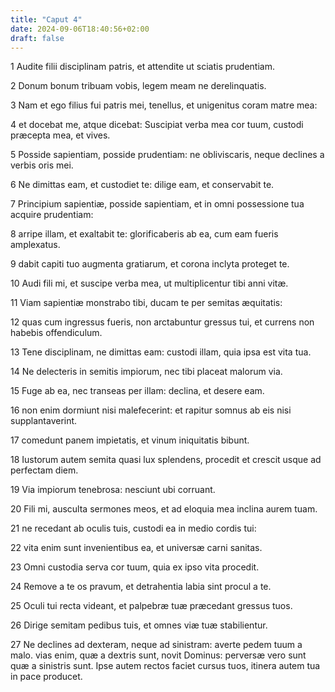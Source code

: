 ```yaml
---
title: "Caput 4"
date: 2024-09-06T18:40:56+02:00
draft: false
---
```




1 Audite filii disciplinam patris, et attendite ut sciatis prudentiam.

2 Donum bonum tribuam vobis, legem meam ne derelinquatis.

3 Nam et ego filius fui patris mei, tenellus, et unigenitus coram matre mea:

4 et docebat me, atque dicebat: Suscipiat verba mea cor tuum, custodi præcepta mea, et vives.

5 Posside sapientiam, posside prudentiam: ne obliviscaris, neque declines a verbis oris mei.

6 Ne dimittas eam, et custodiet te: dilige eam, et conservabit te.

7 Principium sapientiæ, posside sapientiam, et in omni possessione tua acquire prudentiam:

8 arripe illam, et exaltabit te: glorificaberis ab ea, cum eam fueris amplexatus.

9 dabit capiti tuo augmenta gratiarum, et corona inclyta proteget te.

10 Audi fili mi, et suscipe verba mea, ut multiplicentur tibi anni vitæ.

11 Viam sapientiæ monstrabo tibi, ducam te per semitas æquitatis:

12 quas cum ingressus fueris, non arctabuntur gressus tui, et currens non habebis offendiculum.

13 Tene disciplinam, ne dimittas eam: custodi illam, quia ipsa est vita tua.

14 Ne delecteris in semitis impiorum, nec tibi placeat malorum via.

15 Fuge ab ea, nec transeas per illam: declina, et desere eam.

16 non enim dormiunt nisi malefecerint: et rapitur somnus ab eis nisi supplantaverint.

17 comedunt panem impietatis, et vinum iniquitatis bibunt.

18 Iustorum autem semita quasi lux splendens, procedit et crescit usque ad perfectam diem.

19 Via impiorum tenebrosa: nesciunt ubi corruant.

20 Fili mi, ausculta sermones meos, et ad eloquia mea inclina aurem tuam.

21 ne recedant ab oculis tuis, custodi ea in medio cordis tui:

22 vita enim sunt invenientibus ea, et universæ carni sanitas.

23 Omni custodia serva cor tuum, quia ex ipso vita procedit.

24 Remove a te os pravum, et detrahentia labia sint procul a te.

25 Oculi tui recta videant, et palpebræ tuæ præcedant gressus tuos.

26 Dirige semitam pedibus tuis, et omnes viæ tuæ stabilientur.

27 Ne declines ad dexteram, neque ad sinistram: averte pedem tuum a malo. vias enim, quæ a dextris sunt, novit Dominus: perversæ vero sunt quæ a sinistris sunt. Ipse autem rectos faciet cursus tuos, itinera autem tua in pace producet.


